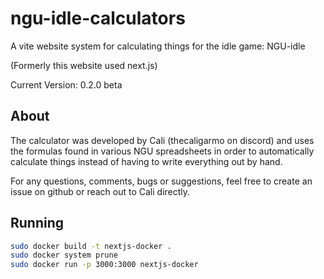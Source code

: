 # ngu-idle-calculators
A vite website system for calculating things for the idle game: NGU-idle

(Formerly this website used next.js)

Current Version: 0.2.0 beta

## About
The calculator was developed by Cali (thecaligarmo on discord) and uses the formulas found in various NGU spreadsheets in order to automatically calculate things instead of having to write everything out by hand.

For any questions, comments, bugs or suggestions, feel free to create an issue on github or reach out to Cali directly.

## Running

```bash
sudo docker build -t nextjs-docker .
sudo docker system prune
sudo docker run -p 3000:3000 nextjs-docker
```